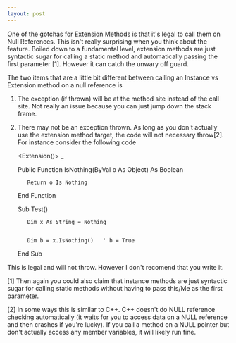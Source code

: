 ```yaml
---
layout: post
---
```

One of the gotchas for Extension Methods is that it's legal to call them on
Null References.  This isn't really surprising when you think about the
feature.  Boiled down to a fundamental level, extension methods are just
syntactic sugar for calling a static method and automatically passing the
first parameter [1].  However it can catch the unwary off guard.

The two items that are a little bit different between calling an Instance vs
Extension method on a null reference is

  1. The exception (if thrown) will be at the method site instead of the call site.  Not really an issue because you can just jump down the stack frame. 
  2. There may not be an exception thrown.  As long as you don't actually use the extension method target, the code will not necessary throw[2].  For instance consider the following code
    
    
        <Extension()> _


        Public Function IsNothing(ByVal o As Object) As Boolean


            Return o Is Nothing


        End Function


    


    


        Sub Test()


            Dim x As String = Nothing


            Dim b = x.IsNothing()   ' b = True


        End Sub

This is legal and will not throw.  However I don't recomend that you write it.

[1] Then again you could also claim that instance methods are just syntactic
sugar for calling static methods without having to pass this/Me as the first
parameter.

[2] In some ways this is similar to C++.  C++ doesn't do NULL reference
checking automatically (it waits for you to access data on a NULL reference
and then crashes if you're lucky).  If you call a method on a NULL pointer but
don't actually access any member variables, it will likely run fine.


